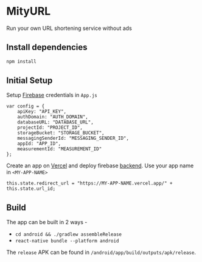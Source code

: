 # MityURL
Run your own URL shortening service without ads

## Install dependencies
```bash
npm install
```

## Initial Setup
Setup [Firebase](https://firebase.google.com) credentials in `App.js`

```java-script
var config = {
    apiKey: "API_KEY",
    authDomain: "AUTH_DOMAIN",
    databaseURL: "DATABASE_URL",
    projectId: "PROJECT_ID",
    storageBucket: "STORAGE_BUCKET",
    messagingSenderId: "MESSAGING_SENDER_ID",
    appId: "APP_ID",
    measurementId: "MEASUREMENT_ID"
};
```

Create an app on [Vercel](https://vercel.com) and deploy firebase [backend](https://github.com/prakhargurunani/MityURL-Server). Use your app name in `<MY-APP-NAME>`

```java-script
this.state.redirect_url = "https://MY-APP-NAME.vercel.app/" + this.state.url_id;
```

## Build
The app can be built in 2 ways -
- `cd android && ./gradlew assembleRelease`
- `react-native bundle --platform android`

The `release` APK can be found in `/android/app/build/outputs/apk/release`.